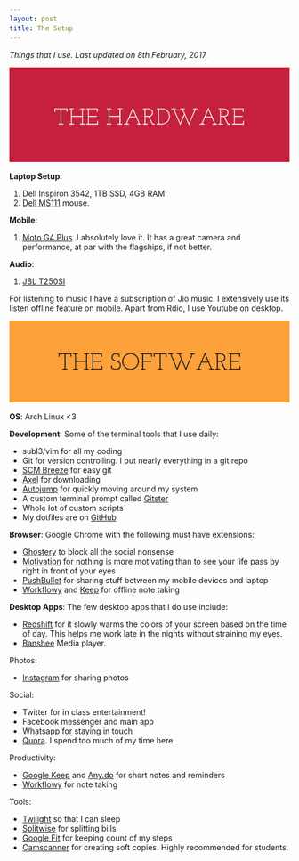 ```yaml
---
layout: post
title: The Setup
---
```

_Things that I use. Last updated on 8th February, 2017._

![Hardware](/images/posts/setup/1.png)

**Laptop Setup**:

1. Dell Inspiron 3542, 1TB SSD, 4GB RAM.
1. [Dell MS111](https://www.flipkart.com/dell-ms111-3-button-wired-optical-mouse/p/itmdmfcbyqxakyey?pid=ACCD3AF2DZVFWW85) mouse.

**Mobile**:

1. [Moto G4 Plus](http://www.motorola.in/products/moto-g-plus). I absolutely love it. It has a great camera and performance, at par with the flagships, if not better.

**Audio**:

1. [JBL T250SI](http://www.amazon.in/JBL-T250SI-On-Ear-Headphone-Black/dp/B00PCR8EFE?ie=UTF8&psc=1&redirect=true&ref_=oh_aui_detailpage_o02_s00)

For listening to music I have a subscription of Jio music. I extensively use its listen offline feature on mobile. Apart from Rdio, I use Youtube on desktop.

![Software](/images/posts/setup/2.png)

**OS**: Arch Linux <3

**Development**: Some of the terminal tools that I use daily:

- subl3/vim for all my coding
- Git for version controlling. I put nearly everything in a git repo
- [SCM Breeze](https://github.com/ndbroadbent/scm_breeze) for easy git
- [Axel](http://axel.alioth.debian.org/) for downloading
- [Autojump](https://github.com/joelthelion/autojump) for quickly moving around my system
- A custom terminal prompt called [Gitster](https://github.com/robbyrussell/oh-my-zsh/wiki/External-themes#gitster)
- Whole lot of custom scripts
- My dotfiles are on [GitHub](http://github.com/sukeesh/dotfiles)

**Browser**: Google Chrome with the following must have extensions:

- [Ghostery](https://chrome.google.com/webstore/detail/mlomiejdfkolichcflejclcbmpeaniij) to block all the social nonsense
- [Motivation](https://chrome.google.com/webstore/detail/ofdgfpchbidcgncgfpdlpclnpaemakoj) for nothing is more motivating than to see your life pass by right in front of your eyes
- [PushBullet](https://www.pushbullet.com/) for sharing stuff between my mobile devices and laptop
- [Workflowy](http://workflowy.com) and [Keep](http://keep.google.com) for offline note taking

**Desktop Apps**: The few desktop apps that I do use include:

- [Redshift](https://wiki.archlinux.org/index.php/redshift) for it slowly warms the colors of your screen based on the time of day. This helps me work late in the nights without straining my eyes.
- [Banshee](https://aur.archlinux.org/packages/banshee/) Media player.

Photos:

- [Instagram](http://instagram.com/sukeesh) for sharing photos

Social:

- Twitter for in class entertainment!
- Facebook messenger and main app
- Whatsapp for staying in touch
- [Quora](https://www.quora.com/profile/Sukeesh). I spend too much of my time here.

Productivity:

- [Google Keep](https://keep.google.com) and [Any.do](any.do) for short notes and reminders
- [Workflowy](https://play.google.com/store/apps/details?id=com.workflowy.android&hl=en) for note taking

Tools:

- [Twilight](https://play.google.com/store/apps/details?id=com.urbandroid.lux&hl=en) so that I can sleep
- [Splitwise](https://www.splitwise.com) for splitting bills
- [Google Fit](https://fit.google.com/) for keeping count of my steps
- [Camscanner](https://www.camscanner.com/) for creating soft copies. Highly recommended for students.

